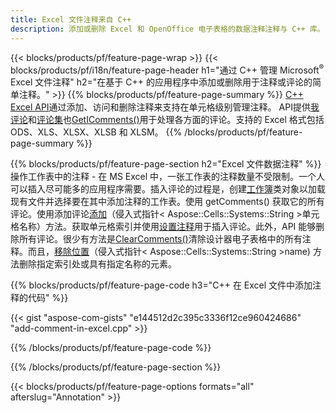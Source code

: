 ```yaml
---
title: Excel 文件注释来自 C++
description: 添加或删除 Excel 和 OpenOffice 电子表格的数据注释注释与 C++ 库。
---
```

{{< blocks/products/pf/feature-page-wrap >}}
{{< blocks/products/pf/i18n/feature-page-header h1="通过 C++ 管理 Microsoft<sup>&reg;</sup> Excel 文件注释" h2="在基于 C++ 的应用程序中添加或删除用于注释或评论的简单注释。" >}}
{{% blocks/products/pf/feature-page-summary %}}
[C++ Excel API](/cells/zh/cpp/)通过添加、访问和删除注释来支持在单元格级别管理注释。 API提供[我评论](https://reference.aspose.com/cells/cpp/class/aspose.cells.i_comment)和[评论集](https://reference.aspose.com/cells/cpp/class/aspose.cells.i_comment_collection)也[GetIComments()](https://reference.aspose.com/cells/cpp/class/aspose.cells.i_worksheet#ae7cce5f85b7b25a1e5c58df1b613ca5a)用于处理各方面的评论。支持的 Excel 格式包括 ODS、XLS、XLSX、XLSB 和 XLSM。
{{% /blocks/products/pf/feature-page-summary %}}

{{% blocks/products/pf/feature-page-section h2="Excel 文件数据注释" %}}
操作工作表中的注释 - 在 MS Excel 中，一张工作表的注释数量不受限制。一个人可以插入尽可能多的应用程序需要。插入评论的过程是，创建[工作簿](https://reference.aspose.com/cells/cpp/class/aspose.cells.i_workbook)类对象以加载现有文件并选择要在其中添加注释的工作表。使用 getComments() 获取它的所有评论。使用添加评论[添加](https://reference.aspose.com/cells/cpp/class/aspose.cells.i_comment_collection#a3f014415e292fa15c6220e9727dad384)（侵入式指针< Aspose::Cells::Systems::String >单元格名称）方法。获取单元格索引并使用[设置注释](https://reference.aspose.com/cells/cpp/class/aspose.cells.i_comment#a791b9d4e9bf3975709a7f93b5db09580)用于插入评论。此外，API 能够删除所有评论。很少有方法是[ClearComments()](https://reference.aspose.com/cells/cpp/class/aspose.cells.i_worksheet#ad4e0ea291ae60fc1b5d815e520edc6c3)清除设计器电子表格中的所有注释。而且，[移除位置](https://reference.aspose.com/cells/cpp/class/aspose.cells.i_worksheet_collection#addabcc7d7d76874694018fb3ba37b72c)（侵入式指针< Aspose::Cells::Systems::String >name) 方法删除指定索引处或具有指定名称的元素。

{{% blocks/products/pf/feature-page-code h3="C++ 在 Excel 文件中添加注释的代码" %}}

{{< gist "aspose-com-gists" "e144512d2c395c3336f12ce960424686" "add-comment-in-excel.cpp" >}}

{{% /blocks/products/pf/feature-page-code %}}

{{% /blocks/products/pf/feature-page-section %}}

{{< blocks/products/pf/feature-page-options formats="all" afterslug="Annotation" >}}

